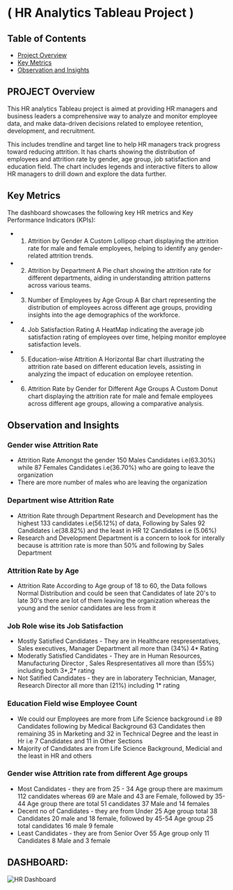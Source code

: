 # ( HR Analytics Tableau Project )

## Table of Contents
* [Project Overview](#PROJECT-Overview)
* [Key Metrics](#Key-Metrics)
* [Observation and Insights](#Observation-and-Insights)


## PROJECT Overview

This HR analytics Tableau project is aimed at providing HR managers and business leaders a comprehensive way to analyze and monitor employee data, and make data-driven decisions related to employee retention, development, and recruitment.

This includes trendline and target line to help HR managers track progress toward reducing attrition. It has charts showing the distribution of employees and attrition rate by gender, age group, job satisfaction and education field. The chart includes legends and interactive filters to allow HR managers to drill down and explore the data further.

    
## Key Metrics
The dashboard showcases the following key HR metrics and Key Performance Indicators (KPIs):

* 1. Attrition by Gender
A Custom Lollipop chart displaying the attrition rate for male and female employees, helping to identify any gender-related attrition trends.

* 2. Attrition by Department
A Pie chart showing the attrition rate for different departments, aiding in understanding attrition patterns across various teams.

* 3. Number of Employees by Age Group
A Bar chart representing the distribution of employees across different age groups, providing insights into the age demographics of the workforce.

* 4. Job Satisfaction Rating
A HeatMap indicating the average job satisfaction rating of employees over time, helping monitor employee satisfaction levels.

* 5. Education-wise Attrition
A Horizontal Bar chart illustrating the attrition rate based on different education levels, assisting in analyzing the impact of education on employee retention.

* 6. Attrition Rate by Gender for Different Age Groups
A Custom Donut chart displaying the attrition rate for male and female employees across different age groups, allowing a comparative analysis.


## Observation and Insights

### Gender wise Attrition Rate
- Attrition Rate Amongst the gender 150 Males Candidates i.e(63.30%) while 87 Females Candidates i.e(36.70%) who are going to leave the organization
- There are more number of males who are leaving the organization

### Department wise Attrition Rate
- Attrition Rate through Department Research and Development has the highest 133 candidates i.e(56.12%) of data, Following by Sales 92 Candidates i.e(38.82%) and the least in HR 12 Candidates i.e (5.06%)
- Research and Development Department is a concern to look for interally because is attrition rate is more than 50% and following by Sales Department

### Attrition Rate by Age
- Attrition Rate According to Age group of 18 to 60, the Data follows Normal Distribution and could be seen that Candidates of late 20's to late 30's there are lot of them leaving the organization whereas the young and the senior candidates are less from it

### Job Role wise its Job Satisfaction 
- Mostly Satisfied Candidates - They are in Healthcare respresentatives, Sales executives, Manager Department all more than (34%) 4* Rating
- Moderatly Satisfied Candidates - They are in Human Resources, Manufacturing Director , Sales Respresentatives all more than (55%) including both 3*,2* rating
- Not Satified Candidates - they are in laboratery Technician, Manager, Research Director all more than (21%) including 1* rating

### Education Field wise Employee Count
- We could our Employees are more from Life Science background i.e 89 Candidates following by Medical Background 63 Candidates then remaining 35 in Marketing and 32 in Technical Degree and the least in Hr i.e 7 Candidates and 11 in Other Sections
- Majority of Candidates are from Life Science Background, Medicial and the least in HR and others

### Gender wise Attrition rate from different Age groups 
- Most Candidates - they are from 25 - 34  Age group there are maximum 112 candidates whereas 69 are Male and 43 are Female, followed by 35-44 Age group there are total 51 candidates 37 Male and 14 females
- Decent no of Candidates - they are from Under 25 Age group total 38 Candidates 20 male and 18 female, followed by 45-54 Age group 25 total candidates 16 male 9 female
- Least Candidates - they are from Senior Over 55 Age group only 11 Candidates 8 Male and 3 female


## DASHBOARD:

![HR Dashboard ](https://user-images.githubusercontent.com/124501309/227755419-ff277f69-fd14-4d51-b85f-973c25a6219f.png)
